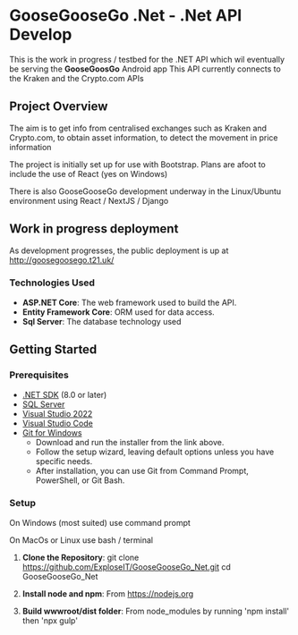 # GooseGooseGo .Net - .Net API Develop

This is the work in progress / testbed for  the .NET API which wil eventually be serving the **GooseGoosGo** Android app
This API currently connects to the Kraken and the Crypto.com APIs

## Project Overview

The aim is to get info from centralised exchanges such as Kraken and Crypto.com, to obtain asset information, to detect the movement in price information

The project is initially set up for use with Bootstrap.
Plans are afoot to include the use of React (yes on Windows)

There is also GooseGooseGo development underway in the Linux/Ubuntu environment using React / NextJS / Django

## Work in progress deployment

As development progresses, the public deployment is up at 
http://goosegoosego.t21.uk/


### Technologies Used

- **ASP.NET Core**: The web framework used to build the API.
- **Entity Framework Core**: ORM used for data access.
- **Sql Server**: The database technology used

## Getting Started



### Prerequisites

- [.NET SDK](https://dotnet.microsoft.com/en-us/download/dotnet/8.0) (8.0 or later)
- [SQL Server](https://www.microsoft.com/en-us/sql-server/sql-server-downloads)
- [Visual Studio 2022](https://visualstudio.microsoft.com/vs/)
- [Visual Studio Code](https://code.visualstudio.com/)
- [Git for Windows](https://git-scm.com/download/win)
   - Download and run the installer from the link above.
   - Follow the setup wizard, leaving default options unless you have specific needs.
   - After installation, you can use Git from Command Prompt, PowerShell, or Git Bash.

### Setup 

On Windows (most suited) use command prompt

On MacOs or Linux use bash / terminal

1. **Clone the Repository**:
   git clone https://github.com/ExploseIT/GooseGooseGo_Net.git
   cd GooseGooseGo_Net

2. **Install node and npm**:
 From https://nodejs.org

3. **Build wwwroot/dist folder**:
  From node_modules by running 'npm install' then 'npx gulp'